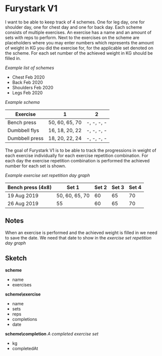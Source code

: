 # Furystark V1

I want to be able to keep track of 4 schemes. One for leg day, one for shoulder day, one for chest day and one for back day. Each scheme consists of multiple exercises. An exercise has a name and an amount of sets with reps to perform. Next to the exercises on the scheme are placeholders where you may enter numbers which represents the amount of weight in KG you did the exercise for, for the applicable set denoted on the scheme. For each set number of the achieved weight in KG should be filled in.



*Example list of schemes*

- Chest Feb 2020
- Back Feb 2020
- Shoulders Feb 2020
- Legs Feb 2020



*Example schema*

| Exercise       | 1              | 2          |
| -------------- | -------------- | ---------- |
| Bench press    | 50, 60, 65, 70 | -, -, -, - |
| Dumbbell flys  | 16, 18, 20, 22 | -, -, -, - |
| Dumbbell press | 18, 20, 22, 24 | -, -, -, - |



The goal of Furystark V1 is to be able to track the progressions in weight of each exercise individually for each exercise repetition combination. For each day the exercise repetition combination is performed the achieved number for each set is shown.



*Example exercise set repetition day graph*


| Bench press (4x8) | Set 1          | Set 2 | Set 3 | Set 4 |
| ----------------- | -------------- | ----- | ----- | ----- |
| 19 Aug 2019       | 50, 60, 65, 70 | 60    | 65    | 70    |
| 26 Aug 2019       | 55             | 60    | 65    | 70    |





## Notes

When an exercise is performed and the achieved weight is filled in we need to save the date. We need that date to show in the *exercise set repetition day graph*



## Sketch



**scheme**

- name <string>
- exercises <array exercise>



**scheme\exercise**

- name <string>
- sets <int>
- reps <int>
- completions <array completion>
- date <date>



**scheme\completion** *A completed exercise set*

- kg <float>
- completedAt <date>

